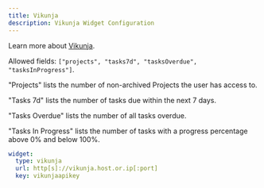 ```yaml
---
title: Vikunja
description: Vikunja Widget Configuration
---
```


Learn more about [Vikunja](https://vikunja.io).

Allowed fields: `["projects", "tasks7d", "tasksOverdue", "tasksInProgress"]`.

"Projects" lists the number of non-archived Projects the user has access to.

"Tasks 7d" lists the number of tasks due within the next 7 days.

"Tasks Overdue" lists the number of all tasks overdue.

"Tasks In Progress" lists the number of tasks with a progress percentage above 0% and below 100%.

```yaml
widget:
  type: vikunja
  url: http[s]://vikunja.host.or.ip[:port]
  key: vikunjaapikey
```
